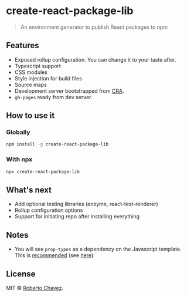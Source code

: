 # create-react-package-lib
> An environment generator to publish React packages to npm

## Features
- Exposed rollup configuration. You can change it to your taste after.
- Typescript support
- CSS modules
- Style injection for build files
- Source maps
- Development server bootstrapped from [CRA](https://github.com/facebook/create-react-app).
- `gh-pages` ready from dev server.

## How to use it

### Globally

```bash
npm install -g create-react-package-lib
```

### With npx

```bash
npx create-react-package-lib
```


## What's next

- Add optional testing libraries (enzyme, react-test-renderer)
- Rollup configuration options
- Support for initiating repo after installing everything

## Notes

- You will see `prop-types` as a dependency on the Javascript template. This is [recommended](https://github.com/facebook/prop-types#how-to-depend-on-this-package) (see [here](https://github.com/facebook/prop-types/issues/44)).


## License

MIT © [Roberto Chavez](https://github.com/RobCC).
